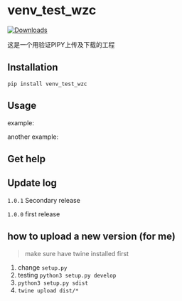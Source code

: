 # venv_test_wzc

[![Downloads](https://static.pepy.tech/badge/dumb-menu)](https://pepy.tech/project/dumb-menu)

这是一个用验证PIPY上传及下载的工程


## Installation

```
pip install venv_test_wzc
```


## Usage

example:


another example:


## Get help


## Update log

`1.0.1` Secondary release

`1.0.0` first release

## how to upload a new version (for me)


> make sure have twine installed first

1. change `setup.py`
2. testing `python3 setup.py develop`
3. `python3 setup.py sdist`
4. `twine upload dist/*`